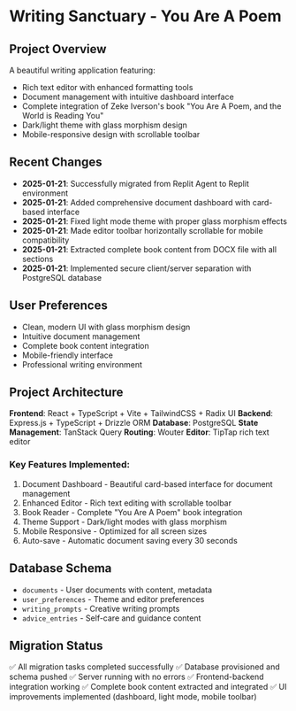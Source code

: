 # Writing Sanctuary - You Are A Poem

## Project Overview
A beautiful writing application featuring:
- Rich text editor with enhanced formatting tools
- Document management with intuitive dashboard interface  
- Complete integration of Zeke Iverson's book "You Are A Poem, and the World is Reading You"
- Dark/light theme with glass morphism design
- Mobile-responsive design with scrollable toolbar

## Recent Changes
- **2025-01-21**: Successfully migrated from Replit Agent to Replit environment
- **2025-01-21**: Added comprehensive document dashboard with card-based interface
- **2025-01-21**: Fixed light mode theme with proper glass morphism effects
- **2025-01-21**: Made editor toolbar horizontally scrollable for mobile compatibility
- **2025-01-21**: Extracted complete book content from DOCX file with all sections
- **2025-01-21**: Implemented secure client/server separation with PostgreSQL database

## User Preferences
- Clean, modern UI with glass morphism design
- Intuitive document management 
- Complete book content integration
- Mobile-friendly interface
- Professional writing environment

## Project Architecture
**Frontend**: React + TypeScript + Vite + TailwindCSS + Radix UI
**Backend**: Express.js + TypeScript + Drizzle ORM
**Database**: PostgreSQL
**State Management**: TanStack Query
**Routing**: Wouter
**Editor**: TipTap rich text editor

### Key Features Implemented:
1. Document Dashboard - Beautiful card-based interface for document management
2. Enhanced Editor - Rich text editing with scrollable toolbar
3. Book Reader - Complete "You Are A Poem" book integration  
4. Theme Support - Dark/light modes with glass morphism
5. Mobile Responsive - Optimized for all screen sizes
6. Auto-save - Automatic document saving every 30 seconds

## Database Schema
- `documents` - User documents with content, metadata
- `user_preferences` - Theme and editor preferences
- `writing_prompts` - Creative writing prompts
- `advice_entries` - Self-care and guidance content

## Migration Status
✅ All migration tasks completed successfully
✅ Database provisioned and schema pushed
✅ Server running with no errors
✅ Frontend-backend integration working
✅ Complete book content extracted and integrated
✅ UI improvements implemented (dashboard, light mode, mobile toolbar)